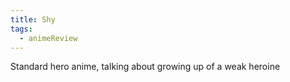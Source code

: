```yaml
---
title: Shy
tags:
  - animeReview
---
```

Standard hero anime, talking about growing up of a weak heroine